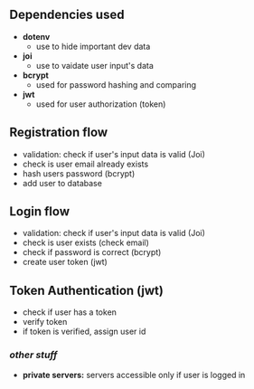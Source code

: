 ## Dependencies used

- **dotenv**
  - use to hide important dev data
- **joi**
  - use to vaidate user input's data
- **bcrypt**
  - used for password hashing and comparing
- **jwt**
  - used for user authorization (token)

## Registration flow

- validation: check if user's input data is valid (Joi)
- check is user email already exists
- hash users password (bcrypt)
- add user to database

## Login flow

- validation: check if user's input data is valid (Joi)
- check is user exists (check email)
- check if password is correct (bcrypt)
- create user token (jwt)

## Token Authentication (jwt)

- check if user has a token
- verify token
- if token is verified, assign user id

### _other stuff_

- **private servers:**
  servers accessible only if user is logged in
